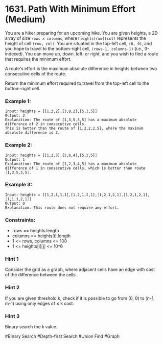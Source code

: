 # 1631. Path With Minimum Effort (Medium)

You are a hiker preparing for an upcoming hike. You are given heights, a 2D array of size `rows x columns`, where `heights[row][col]` represents the height of cell `(row, col)`. You are situated in the top-left cell, `(0, 0)`, and you hope to travel to the bottom-right cell, `(rows-1, columns-1)` (i.e., 0-indexed). You can move up, down, left, or right, and you wish to find a route that requires the minimum effort.

A route's effort is the maximum absolute difference in heights between two consecutive cells of the route.

Return the minimum effort required to travel from the top-left cell to the bottom-right cell.

### Example 1:

```
Input: heights = [[1,2,2],[3,8,2],[5,3,5]]
Output: 2
Explanation: The route of [1,3,5,3,5] has a maximum absolute difference of 2 in consecutive cells.
This is better than the route of [1,2,2,2,5], where the maximum absolute difference is 3.
```

### Example 2:

```
Input: heights = [[1,2,3],[3,8,4],[5,3,5]]
Output: 1
Explanation: The route of [1,2,3,4,5] has a maximum absolute difference of 1 in consecutive cells, which is better than route [1,3,5,3,5].
```

### Example 3:

```
Input: heights = [[1,2,1,1,1],[1,2,1,2,1],[1,2,1,2,1],[1,2,1,2,1],[1,1,1,2,1]]
Output: 0
Explanation: This route does not require any effort.
```

### Constraints:

- rows == heights.length
- columns == heights[i].length
- 1 <= rows, columns <= 100
- 1 <= heights[i][j] <= 10^6

### Hint 1

Consider the grid as a graph, where adjacent cells have an edge with cost of the difference between the cells.

### Hint 2

If you are given threshold k, check if it is possible to go from (0, 0) to (n-1, m-1) using only edges of ≤ k cost.

### Hint 3

Binary search the k value.

#Binary Search #Depth-first Search #Union Find #Graph
